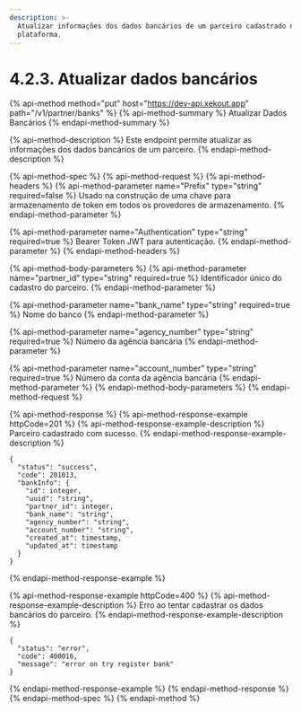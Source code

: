 ```yaml
---
description: >-
  Atualizar informações dos dados bancários de um parceiro cadastrado na
  plataforma.
---
```


# 4.2.3. Atualizar dados bancários

{% api-method method="put" host="https://dev-api.xekout.app" path="/v1/partner/banks" %}
{% api-method-summary %}
Atualizar Dados Bancários
{% endapi-method-summary %}

{% api-method-description %}
Este endpoint permite atualizar as informações dos dados bancários de um parceiro.
{% endapi-method-description %}

{% api-method-spec %}
{% api-method-request %}
{% api-method-headers %}
{% api-method-parameter name="Prefix" type="string" required=false %}
Usado na construção de uma chave para armazenamento de token em todos os provedores de armazenamento.
{% endapi-method-parameter %}

{% api-method-parameter name="Authentication" type="string" required=true %}
Bearer Token JWT para autenticação.
{% endapi-method-parameter %}
{% endapi-method-headers %}

{% api-method-body-parameters %}
{% api-method-parameter name="partner\_id" type="string" required=true %}
Identificador único do cadastro do parceiro.
{% endapi-method-parameter %}

{% api-method-parameter name="bank\_name" type="string" required=true %}
Nome do banco
{% endapi-method-parameter %}

{% api-method-parameter name="agency\_number" type="string" required=true %}
Número da agência bancária
{% endapi-method-parameter %}

{% api-method-parameter name="account\_number" type="string" required=true %}
Número da conta da agência bancária
{% endapi-method-parameter %}
{% endapi-method-body-parameters %}
{% endapi-method-request %}

{% api-method-response %}
{% api-method-response-example httpCode=201 %}
{% api-method-response-example-description %}
Parceiro cadastrado com sucesso.
{% endapi-method-response-example-description %}

```text
{
  "status": "success",
  "code": 201013,
  "bankInfo": {
    "id": integer,
    "uuid": "string",
    "partner_id": integer,
    "bank_name": "string",
    "agency_number": "string",
    "account_number": "string",
    "created_at": timestamp,
    "updated_at": timestamp
  }
}
```
{% endapi-method-response-example %}

{% api-method-response-example httpCode=400 %}
{% api-method-response-example-description %}
Erro ao tentar cadastrar os dados bancários do parceiro.
{% endapi-method-response-example-description %}

```
{
  "status": "error",
  "code": 400016,
  "message": "error on try register bank"
}
```
{% endapi-method-response-example %}
{% endapi-method-response %}
{% endapi-method-spec %}
{% endapi-method %}

